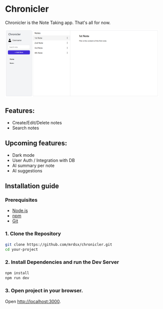 # Chronicler

Chronicler is the Note Taking app. That's all for now.

![Chronicler UI](./assets/chronicler-ui.png)

## Features:

- Create/Edit/Delete notes
- Search notes

## Upcoming features:

- Dark mode
- User Auth / Integration with DB
- AI summary per note
- AI suggestions

## Installation guide

### Prerequisites

- [Node.js](https://nodejs.org/)
- [npm](https://www.npmjs.com/)
- [Git](https://git-scm.com/)

### 1. Clone the Repository

```bash
git clone https://github.com/mrdsx/chronicler.git
cd your-project
```

### 2. Install Dependencies and run the Dev Server

```bash
npm install
npm run dev
```

### 3. Open project in your browser.

Open [http://localhost:3000](http://localhost:3000/).
